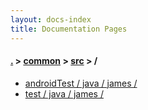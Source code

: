 ```yaml
---
layout: docs-index
title: Documentation Pages
---
```

#### [.](./../../index) > [common](./../index) > [src](./index) > **/**

- [androidTest / java / james / ](androidTest/java/james/)
- [test / java / james / ](test/java/james/)
